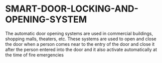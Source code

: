 # SMART-DOOR-LOCKING-AND-OPENING-SYSTEM
The automatic door opening systems are used in commercial buildings, shopping malls, theaters, etc. These systems are used to open and close the door when a person comes near to the entry of the door and close it after the person entered into the door and it also activate automatically at the time of fire emergencies
